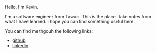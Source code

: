Hello, I'm Kevin.

I'm a software engineer from Tawain. This is the place I take notes from what I have learned. I hope you can find something useful here.

You can find me thgouh the following links:

- [github](https://github.com/kephin)
- [linkedin](https://www.linkedin.com/in/wen-hsiung-hsiao-434493124/)
